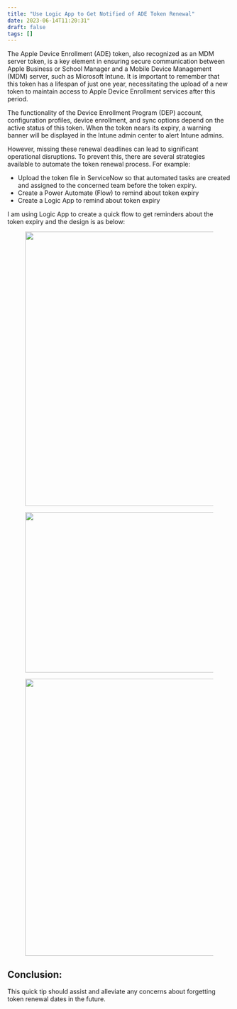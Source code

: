 ```yaml
---
title: "Use Logic App to Get Notified of ADE Token Renewal"
date: 2023-06-14T11:20:31"
draft: false
tags: []
---
```


<p>The Apple Device Enrollment (ADE) token, also recognized as an MDM server token, is a key element in ensuring secure communication between Apple Business or School Manager and a Mobile Device Management (MDM) server, such as Microsoft Intune. It is important to remember that this token has a lifespan of just one year, necessitating the upload of a new token to maintain access to Apple Device Enrollment services after this period.</p><p>The functionality of the Device Enrollment Program (DEP) account, configuration profiles, device enrollment, and sync options depend on the active status of this token. When the token nears its expiry, a warning banner will be displayed in the Intune admin center to alert Intune admins.</p><p>However, missing these renewal deadlines can lead to significant operational disruptions. To prevent this, there are several strategies available to automate the token renewal process. For example:</p><ul><li>Upload the token file in ServiceNow so that automated tasks are created and assigned to the concerned team before the token expiry.</li><li>Create a Power Automate (Flow) to remind about token expiry</li><li>Create a Logic App to remind about token expiry </li></ul><p>I am using Logic App to create a quick flow to get reminders about the token expiry and the design is as below:</p><figure class="kg-card kg-image-card"><img src="__GHOST_URL__/content/images/2023/06/image-7.png" class="kg-image" alt loading="lazy" width="526" height="619"></figure><figure class="kg-card kg-image-card"><img src="__GHOST_URL__/content/images/2023/06/image-10.png" class="kg-image" alt loading="lazy" width="531" height="362"></figure><figure class="kg-card kg-image-card"><img src="__GHOST_URL__/content/images/2023/06/image-11.png" class="kg-image" alt loading="lazy" width="1135" height="625" srcset="__GHOST_URL__/content/images/size/w600/2023/06/image-11.png 600w, __GHOST_URL__/content/images/size/w1000/2023/06/image-11.png 1000w, __GHOST_URL__/content/images/2023/06/image-11.png 1135w" sizes="(min-width: 720px) 720px"></figure><h2 id="conclusion">Conclusion:</h2><p>This quick tip should assist and alleviate any concerns about forgetting token renewal dates in the future. </p>